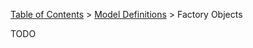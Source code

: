 [Table of Contents](tutorial-toc.html) > [Model Definitions](tutorial-definitions.html) > Factory Objects

TODO
